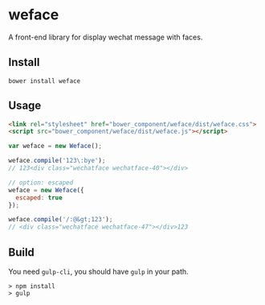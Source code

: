 # weface
A front-end library for display wechat message with faces.

## Install

```
bower install weface
```

## Usage

```html
<link rel="stylesheet" href="bower_component/weface/dist/weface.css">
<script src="bower_component/weface/dist/weface.js"></script>
```

```javascript
var weface = new Weface();

weface.compile('123\:bye');
// 123<div class="wechatface wechatface-40"></div>

// option: escaped
weface = new Weface({
  escaped: true
});

weface.compile('/:@&gt;123');
// <div class="wechatface wechatface-47"></div>123
```

## Build

You need `gulp-cli`, you should have `gulp` in your path.

```
> npm install
> gulp
```
